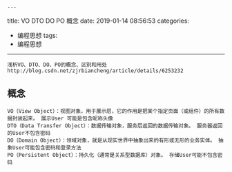 	---
title: VO DTO DO PO 概念
date: 2019-01-14 08:56:53
categories:
  - 编程思想
tags:
  - 编程思想
---
	
	浅析VO、DTO、DO、PO的概念、区别和用处 http://blog.csdn.net/zjrbiancheng/article/details/6253232

## 概念 ##

	VO（View Object）：视图对象，用于展示层，它的作用是把某个指定页面（或组件）的所有数据封装起来。 展示User 可能是包含昵称头像
	DTO（Data Transfer Object）：数据传输对象，服务层返回的数据传输对象。 服务器返回的User不包含密码
	DO（Domain Object）：领域对象，就是从现实世界中抽象出来的有形或无形的业务实体。 抽象User可能包含密码和登录方法
	PO（Persistent Object）：持久化（通常是关系型数据库）对象。 存储User可能不包含密码